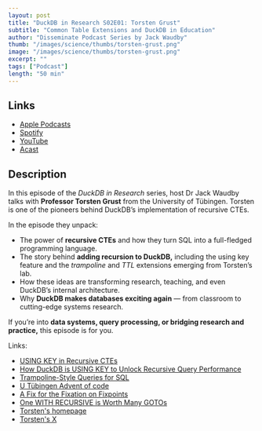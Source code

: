 ```yaml
---
layout: post
title: "DuckDB in Research S02E01: Torsten Grust"
subtitle: "Common Table Extensions and DuckDB in Education"
author: "Disseminate Podcast Series by Jack Waudby"
thumb: "/images/science/thumbs/torsten-grust.png"
image: "/images/science/thumbs/torsten-grust.png"
excerpt: ""
tags: ["Podcast"]
length: "50 min"
---
```


## Links

* [Apple Podcasts](https://podcasts.apple.com/us/podcast/recursive-ctes-trampolines-and-teaching-databases/id1631350873?i=1000732177402)
* [Spotify](https://open.spotify.com/episode/3MdbbJP2CzVJT7whI7l0Va?si=7a8594c2795145f1)
* [YouTube](https://youtu.be/Hoo0KZ6EDq0)
* [Acast](https://shows.acast.com/disseminate/episodes/torsten-grust)

## Description

In this episode of the _DuckDB in Research_ series, host Dr Jack Waudby talks with **Professor Torsten Grust** from the University of Tübingen. Torsten is one of the pioneers behind DuckDB’s implementation of recursive CTEs.

In the episode they unpack:

* The power of **recursive CTEs** and how they turn SQL into a full-fledged programming language.
* The story behind **adding recursion to DuckDB,** including the using key feature and the _trampoline_ and _TTL_ extensions emerging from Torsten’s lab.
* How these ideas are transforming research, teaching, and even DuckDB’s internal architecture.
* Why **DuckDB makes databases exciting again** — from classroom to cutting-edge systems research.

If you’re into **data systems, query processing, or bridging research and practice,** this episode is for you.

Links:

* [USING KEY in Recursive CTEs](https://duckdb.org/2025/05/23/using-key)
* [How DuckDB is USING KEY to Unlock Recursive Query Performance](https://dl.acm.org/doi/pdf/10.1145/3722212.3725107)
* [Trampoline-Style Queries for SQL](https://mail.vldb.org/cidrdb/papers/2025/p1-lambrecht.pdf)
* [U Tübingen Advent of code](https://github.com/DBatUTuebingen/Advent_of_Code)
* [A Fix for the Fixation on Fixpoints](https://db.cs.uni-tuebingen.de/publications/2023/a-fix-for-the-fixation-on-fixpoints/a-fix-for-the-fixation-on-fixpoints.pdf)
* [One WITH RECURSIVE is Worth Many GOTOs](https://dl.acm.org/doi/abs/10.1145/3448016.3457272)
* [Torsten's homepage](https://db.cs.uni-tuebingen.de/team/members/torsten-grust/)
* [Torsten's X](https://x.com/teggy)
